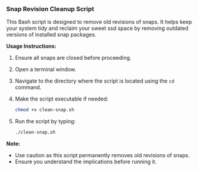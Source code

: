 ### Snap Revision Cleanup Script

This Bash script is designed to remove old revisions of snaps. It helps keep your system tidy and reclaim your sweet ssd space by removing outdated versions of installed snap packages.

**Usage Instructions:**
1. Ensure all snaps are closed before proceeding.
2. Open a terminal window.
3. Navigate to the directory where the script is located using the `cd` command.
4. Make the script executable if needed:

    ```bash
    chmod +x clean-snap.sh
    ```
5. Run the script by typing:
    ```bash
    ./clean-snap.sh
    ```

**Note:**
- Use caution as this script permanently removes old revisions of snaps.
- Ensure you understand the implications before running it.


